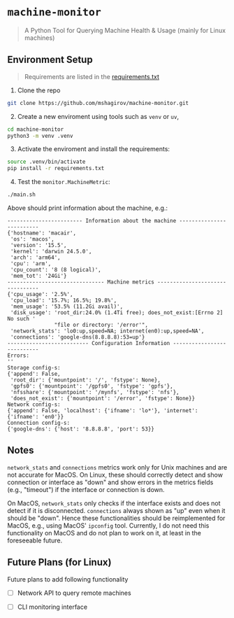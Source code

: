 # `machine-monitor` 

> A Python Tool for Querying Machine Health & Usage (mainly for Linux machines)

## Environment Setup

> Requirements are listed in the [requirements.txt](./requirements.txt)

1. Clone the repo

```bash
git clone https://github.com/mshagirov/machine-monitor.git
```

2. Create a new enviroment using tools such as `venv` or `uv`,

```bash
cd machine-monitor
python3 -m venv .venv
```

3. Activate the enviroment and install the requirements:

```bash
source .venv/bin/activate
pip install -r requirements.txt
```

4. Test the `monitor.MachineMetric`:


```bash
./main.sh
```

Above should print information about the machine, e.g.:

```
------------------------ Information about the machine -------------------------
{'hostname': 'macair',
 'os': 'macos',
 'version': '15.5',
 'kernel': 'darwin 24.5.0',
 'arch': 'arm64',
 'cpu': 'arm',
 'cpu_count': '8 (8 logical)',
 'mem_tot': '24Gi'}
------------------------------- Machine metrics --------------------------------
{'cpu_usage': '2.5%',
 'cpu_load': '15.7%; 16.5%; 19.8%',
 'mem_usage': '53.5% (11.2Gi avail)',
 'disk_usage': 'root_dir:24.0% (1.4Ti free); does_not_exist:[Errno 2] No such '
               "file or directory: '/error'",
 'network_stats': 'lo0:up,speed=NA; internet(en0):up,speed=NA',
 'connections': 'google-dns(8.8.8.8):53=up'}
-------------------------- Configuration Information ---------------------------
Errors:
''
Storage config-s:
{'append': False,
 'root_dir': {'mountpoint': '/', 'fstype': None},
 'gpfs0': {'mountpoint': '/gpfs0', 'fstype': 'gpfs'},
 'nfsshare': {'mountpoint': '/mynfs', 'fstype': 'nfs'},
 'does_not_exist': {'mountpoint': '/error', 'fstype': None}}
Network config-s:
{'append': False, 'localhost': {'ifname': 'lo*'}, 'internet': {'ifname': 'en0'}}
Connection config-s:
{'google-dns': {'host': '8.8.8.8', 'port': 53}}
```

## Notes

`network_stats` and `connections` metrics work only for Unix machines and are not accurate for MacOS. On Linux, these should correctly detect and show connection or interface as "down" and show errors in the metrics fields (e.g., "timeout") if the interface or connection is down.

On MacOS, `network_stats` only checks if the interface exists and does not detect if it is disconnected. `connections` always shown as "up" even when it should be "down". Hence these functionalities should be reimplemented for MacOS, e.g., using MacOS' `ipconfig` tool. Currently, I do not need this functionality on MacOS and do not plan to work on it, at least in the foreseeable future.

## Future Plans (for Linux)

Future plans to add following functionality

- [ ] Network API to query remote machines
- [ ] CLI monitoring interface


